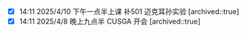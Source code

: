 
- [x] 14:11 2025/4/10 下午一点半上课 补501 迈克耳孙实验
	[archived::true]
- [x] 14:11 2025/4/8 晚上九点半 CUSGA 开会
	[archived::true]